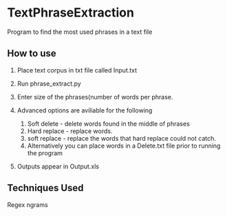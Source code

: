 # TextPhraseExtraction
Program to find the most used phrases in a text file
## How to use
1. Place text corpus in txt file called Input.txt
2. Run phrase_extract.py
3. Enter size of the phrases(number of words per phrase.
4. Advanced options are aviliable for the following

      1. Soft delete - delete words found in the middle of phrases
      2. Hard replace - replace words.
      3. soft replace - replace the words that hard replace could not catch.
      4. Alternatively you can place words in a Delete.txt file prior to running the program
5. Outputs appear in Output.xls

## Techniques Used
Regex
ngrams
